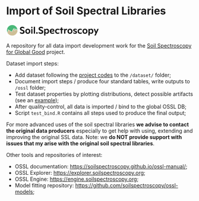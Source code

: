 # Import of Soil Spectral Libraries

[<img src="./img/soilspec4gg-logo_fc.png" alt="SoilSpec4GG logo" width="250"/>](https://soilspectroscopy.org/)

A repository for all data import development work for the [Soil Spectroscopy for Global
Good](https://soilspectroscopy.org) project.

Dataset import steps:

- Add dataset following the [project codes](https://soilspectroscopy.github.io/ossl-manual/database.html) to the `/dataset/` folder;
- Document import steps / produce four standard tables, write outputs to `/ossl` folder;
- Test dataset properties by plotting distributions, detect possible artifacts (see an [example](https://soilspectroscopy.github.io/ossl-manual/database.html#oc_usda.calc_wpct));
- After quality-control, all data is imported / bind to the global OSSL DB;
- Script `test_bind.R` contains all steps used to produce the final output;

For more advanced uses of the soil spectral libraries **we advise to contact the original data producers** 
especially to get help with using, extending and improving the original SSL data. Note: we **do NOT 
provide support with issues that my arise with the original soil spectral libraries**.

Other tools and repositories of interest:

- OSSL documentation: <https://soilspectroscopy.github.io/ossl-manual/>;
- OSSL Explorer: <https://explorer.soilspectroscopy.org>;
- OSSL Engine: <https://engine.soilspectroscopy.org>;
- Model fitting repository: <https://github.com/soilspectroscopy/ossl-models>;
